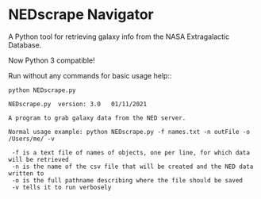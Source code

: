 # NEDscrape Navigator
A Python tool for retrieving galaxy info from the NASA Extragalactic Database.

Now Python 3 compatible!

Run without any commands for basic usage help::

	python NEDscrape.py

	NEDscrape.py  version: 3.0   01/11/2021

	A program to grab galaxy data from the NED server.

	Normal usage example: python NEDscrape.py -f names.txt -n outFile -o /Users/me/ -v

	 -f is a text file of names of objects, one per line, for which data will be retrieved
	 -n is the name of the csv file that will be created and the NED data written to
	 -o is the full pathname describing where the file should be saved
	 -v tells it to run verbosely
